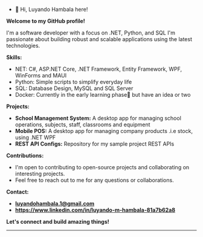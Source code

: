 - 👋 Hi, Luyando Hambala here!


**Welcome to my GitHub profile!**

I'm a software developer with a focus on .NET, Python, and SQL I'm passionate about building robust and scalable applications using the latest technologies.

**Skills:**

* NET: C#, ASP.NET Core, .NET Framework, Entity Framework, WPF, WinForms and MAUI
* Python: Simple scripts to simplify everyday life
* SQL: Database Design, MySQL and SQL Server
* Docker: Currently in the early learning phase🙂 but have an idea or two

**Projects:**

* **School Management System:** A desktop app for managing school operations, subjects, staff, classrooms and equipment
* **Mobile POS:** A desktop app for managing company products .i.e stock, using .NET WPF
* **REST API Configs:** Repository for my sample project REST APIs

**Contributions:**

* I'm open to contributing to open-source projects and collaborating on interesting projects.
* Feel free to reach out to me for any questions or collaborations.

**Contact:**

* **luyandohambala.1@gmail.com**
* **https://www.linkedin.com/in/luyando-m-hambala-81a7b62a8**

**Let's connect and build amazing things!**

---

